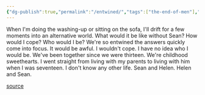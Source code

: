 ```yaml
---
{"dg-publish":true,"permalink":"/entwined/","tags":["the-end-of-men"],"created":"","updated":""}
---
```


When I'm doing the washing-up or sitting on the sofa, I'll drift for a few moments into an alternative world. What would it be like without Sean? How would I cope? Who would I be? We're so entwined the answers quickly come into focus. It would be awful. I wouldn't cope. I have no idea who I would be. We've been together since we were thirteen. We're childhood sweethearts. I went straight from living with my parents to living with him when I was seventeen. I don't know any other life. Sean and Helen. Helen and Sean. 

[source](https://www.goodreads.com/book/show/53717123-the-end-of-men)